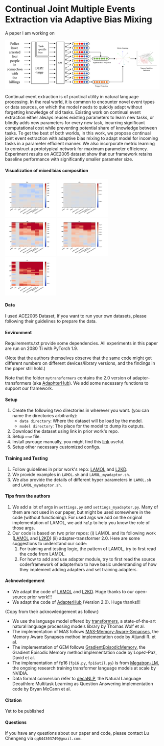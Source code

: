 # Continual Joint Multiple Events Extraction via Adaptive Bias Mixing
A paper I am working on

![Model Architecture](./arch.png)

Continual event extraction is of practical utility in natural language processing. In the real world, it is common to encounter novel event types or data sources, on which the model needs to quickly adapt without forgetting knowledge of old tasks. Existing work on continual event extraction either always reuses existing parameters to learn new tasks, or blindly adds new parameters for every new task, incurring significant computational cost while preventing potential share of knowledge between tasks. To get the best of both worlds, in this work, we propose continual joint event extraction with adaptive bias mixing to adapt model for incoming tasks in a parameter efficient manner. We also incorporate metric learning to construct a prototypical network for maximum parameter efficiency. Experiment results on ACE2005 dataset show that our framework retains baseline performance with significantly smaller parameter size.
#### Visualization of mixed bias composition
<p float="left">
<img  width="33%"  src="https://github.com/lu1kaifeng/Adaptive-BitFit-Compositional-Modules/blob/main/vis/bn.png">
<img  width="33%"  src="https://github.com/lu1kaifeng/Adaptive-BitFit-Compositional-Modules/blob/main/vis/cts.png">
<img  width="33%"  src="https://github.com/lu1kaifeng/Adaptive-BitFit-Compositional-Modules/blob/main/vis/nw.png">
<img  width="33%"  src="https://github.com/lu1kaifeng/Adaptive-BitFit-Compositional-Modules/blob/main/vis/un.png">
<img  width="33%"  src="https://github.com/lu1kaifeng/Adaptive-BitFit-Compositional-Modules/blob/main/vis/wl.png">
    </p>

#### Data

I used ACE2005 Dataset, If you want to run your own datasets, please following their guidelines to prepare the data.

#### Environment

Requirements.txt provide some dependencies. All experiments in this paper are run on 2080 Ti with PyTorch 1.9.

(Note that the authors themselves observe that the same code might get different numbers on different devices/library versions, and the findings in the paper still hold.)

Note that the folder `mytransformers` contains the 2.0 version of adapter-transformers (aka [AdaphterHub](https://adapterhub.ml/)). We add some necessary functions to support our framework.

#### Setup
1. Create the following two directories in wherever you want. (you can name the directories arbitrarily):
    - `data directory`: Where the dataset will be load by the model.
    - `model directory`: The place for the model to dump its outputs.
2. Download the dataset using link in prior work's repo.
3. Setup `env` file.
4. Install pyrouge manually, you might find this [link](https://stackoverflow.com/questions/45894212/installing-pyrouge-gets-error-in-ubuntu) useful.
5. Setup other necessary customized configs.

#### Training and Testing
1. Follow guidelines in prior work's repo: [LAMOL](https://github.com/jojotenya/LAMOL) and [L2KD](https://github.com/voidism/L2KD).
2. We provide examples in `LAMOL.sh` and `LAMOL_myadaptor.sh`.
3. We also provide the details of different hyper parameters in `LAMOL.sh` and `LAMOL_myadaptor.sh`.

#### Tips from the authors
1. We add a lot of args in `settings.py` and `settings_myadaptor.py`. Many of them are not used in our paper, but might be used somewhere in the code (without functioning). For used args we add on the original implementation of LAMOL, we add `help` to help you know the role of those args.
2. Our code is based on two prior repos: (i) LAMOL and its following work ([LAMOL](https://github.com/jojotenya/LAMOL) and [L2KD](https://github.com/voidism/L2KD)) (ii) adapter-transformer 2.0. Here are some suggestions to understand our code:
   1. For training and testing logic, the pattern of LAMOL, try to first read the code from LAMOL.
   2. For how to add and use adapter module, try to first read the source code/framework of adapterhub to have basic understanding of how they implement adding adapters and set training adapters.


#### Acknowledgement

- We adapt the code of [LAMOL](https://github.com/jojotenya/LAMOL) and [L2KD](https://github.com/voidism/L2KD). Huge thanks to our open-source prior work!!!
- We adapt the code of [AdapterHub](https://adapterhub.ml/) (Version 2.0). Huge thanks!!!
  
(Copy from their acknowledgement as follow:)

- We use the language model offered by [transformers](https://github.com/huggingface/transformers), a state-of-the-art natural language processing models library by Thomas Wolf et al.
- The implementation of MAS follows [MAS-Memory-Aware-Synapses](https://github.com/rahafaljundi/MAS-Memory-Aware-Synapses), the Memory Aware Synapses method implementation code by Aljundi R. et al.
- The implementation of GEM follows [GradientEpisodicMemory](https://github.com/facebookresearch/GradientEpisodicMemory), the Gradient Episodic Memory method implementation code by Lopez-Paz, David et al.
- The implementation of fp16 (`fp16.py`, `fp16util.py`) is from [Megatron-LM](https://github.com/NVIDIA/Megatron-LM), the ongoing research training transformer language models at scale by NVIDIA.
- Data format conversion refer to [decaNLP](https://github.com/salesforce/decaNLP), the Natural Language Decathlon: Multitask Learning as Question Answering implementation code by Bryan McCann et al.

#### Citation
Yet to be published

#### Questions

If you have any questions about our paper and code, please contact Lu Chengeng via `qq844303749@gmail.com`.
